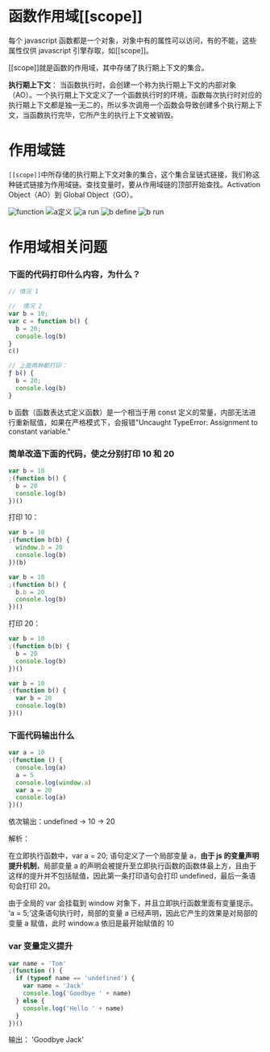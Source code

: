 # 函数作用域[[scope]]

每个 javascript 函数都是一个对象，对象中有的属性可以访问，有的不能，这些属性仅供 javascript 引擎存取，如[[scope]]。

[[scope]]就是函数的作用域，其中存储了执行期上下文的集合。

**执行期上下文**： 当函数执行时，会创建一个称为执行期上下文的内部对象（AO）。一个执行期上下文定义了一个函数执行时的环境，函数每次执行时对应的执行期上下文都是独一无二的，所以多次调用一个函数会导致创建多个执行期上下文，当函数执行完毕，它所产生的执行上下文被销毁。

# 作用域链

`[[scope]]`中所存储的执行期上下文对象的集合，这个集合呈链式链接，我们称这种链式链接为作用域链。查找变量时，要从作用域链的顶部开始查找。Activation Object（AO）到 Global Object（GO）。

![function](../../img/function.png)
![a定义](../../img/define.png)
![a run](../../img/run.png)
![b define](../../img/bdefine.png)
![b run](../../img/brun.png)

# 作用域相关问题

### 下面的代码打印什么内容，为什么？

```js
// 情况 1

//  情况 2
var b = 10;
var c = function b() {
  b = 20;
  console.log(b)
}
c()

// 上面两种都打印：
ƒ b() {
  b = 20;
  console.log(b)
}
```

b 函数（函数表达式定义函数）是一个相当于用 const 定义的常量，内部无法进行重新赋值，如果在严格模式下，会报错"Uncaught TypeError: Assignment to constant variable."

### 简单改造下面的代码，使之分别打印 10 和 20

```js
var b = 10
;(function b() {
  b = 20
  console.log(b)
})()
```

打印 10：

```js
var b = 10
;(function b(b) {
  window.b = 20
  console.log(b)
})(b)
```

```js
var b = 10
;(function b() {
  b.b = 20
  console.log(b)
})()
```

打印 20：

```js
var b = 10
;(function b(b) {
  b = 20
  console.log(b)
})()
```

```js
var b = 10
;(function b() {
  var b = 20
  console.log(b)
})()
```

### 下面代码输出什么

```js
var a = 10
;(function () {
  console.log(a)
  a = 5
  console.log(window.a)
  var a = 20
  console.log(a)
})()
```

依次输出：undefined -> 10 -> 20

解析：

在立即执行函数中，var a = 20; 语句定义了一个局部变量 a，**由于 js 的变量声明提升机制**，局部变量 a 的声明会被提升至立即执行函数的函数体最上方，且由于这样的提升并不包括赋值，因此第一条打印语句会打印 undefined，最后一条语句会打印 20。

由于全局的 var 会挂载到 window 对象下，并且立即执行函数里面有变量提示。
‘a = 5;’这条语句执行时，局部的变量 a 已经声明，因此它产生的效果是对局部的变量 a 赋值，此时 window.a 依旧是最开始赋值的 10

### var 变量定义提升

```js
var name = 'Tom'
;(function () {
  if (typeof name == 'undefined') {
    var name = 'Jack'
    console.log('Goodbye ' + name)
  } else {
    console.log('Hello ' + name)
  }
})()
```

输出： 'Goodbye Jack'
